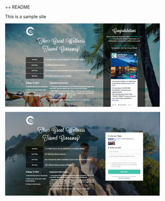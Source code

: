 == README

This is a sample site


![alt tag](/app/assets/images/eps1.png)

![alt tag](/app/assets/images/eps2.png)
